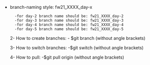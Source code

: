 - branch-naming style: fw21_XXXX_day-x

        -for day-2 branch name should be: fw21_XXXX_day-2
        -for day-3 branch name should be: fw21_XXXX_day-3
        -for day-4 branch name should be: fw21_XXXX_day-4
        -for day-5 branch name should be: fw21_XXXX_day-5

    2- How to create branches:
        - $git branch <branch-name> (without angle brackets)
    
    3- How to switch branches:
        -$git switch <branch-name>  (without angle brackets)
    
    4- How to pull:
        -$git pull origin <branch-name>    (without angle brackets)